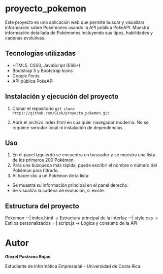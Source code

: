 # proyecto_pokemon
Este proyecto es una aplicación web que permite buscar y visualizar información sobre Pokémones usando la API pública PokeAPI. Muestra información detallada de Pokémones incluyendo sus tipos, habilidades y cadenas evolutivas.


## Tecnologías utilizadas
- HTML5, CSS3, JavaScript (ES6+)
- Bootstrap 5 y Bootstrap Icons
- Google Fonts
- API pública PokeAPI


## Instalación y ejecución del proyecto
1. Clonar el repositorio
`git clone https://github.com/Gixk/proyecto_pokemon.git`

2. Abrir el archivo index.html en cualquier navegador moderno.
No se requiere servidor local ni instalación de dependencias.


## Uso
1. En el panel izquierdo se encuentra un buscador y se muestra una lista de los primeros 200 Pokémon.
2. Para una búsqueda más rápida, puede escribir el nombre o número del Pokémon para filtrarlo.
3. Al hacer clic a un Pokémon de la lista:
- Se muestra su información principal en el panel derecho.
- Se visualiza la cadena de evolución, si existe.


## Estructura del proyecto
Pokemon
--| index.html → Estructura principal de la interfaz
--| style.css → Estilos personalizados
--| script.js → Lógica y consumo de la API


# Autor
**Gicxel Pastrana Rojas**

Estudiante de Informática Empresarial - Universidad de Costa Rica
